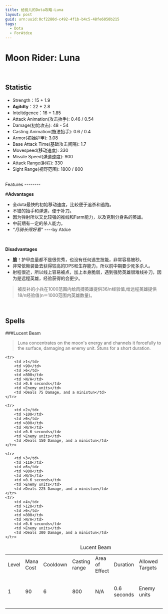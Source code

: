 ```yaml
---
title: 给徒儿的Dota攻略-Luna
layout: post
guid: urn:uuid:0cf2280d-c492-4f1b-b4c5-48fe6050b215
tags:
  - Dota
  - ForAtdce
---
```



Moon Rider: Luna
================
<br />

Statistic
--------
- Strength：15 + 1.9
- __Agitdty__：22 + 2.8
- Inteltdgence：16 + 1.85
- Attack Animation(攻击抬手): 0.46 / 0.54 
- Damage(初始攻击): 48 - 54 
- Casting Animation(施法抬手): 0.6 / 0.4 
- Armor(初始护甲): 3.08 
- Base Attack Time(基础攻击间隔): 1.7 
- Movespeed(移动速度): 330 
- Missile Speed(弹道速度): 900
- Attack Range(射程): 330 
- Sight Range(视野范围): 1800 / 800

<br />
Features
--------


#<span class="label label-important">__Advantages__</span> 
- 全dota最快的初始移动速度，比较便于追杀和逃跑。
- 不错的抬手和弹道，便于补刀。
- 因为弹射所以又比较强的推线和Farm能力，以及克制分身系的英雄。
- 中前期有一定的杀人能力。
- _“月骑长得好看”_  ----by Atdce  
<br />

<span class="label label-important">__Disadvantages__</span>  
- __脆__！护甲血量都不是很优秀，也没有任何逃生技能，非常容易被秒。
- 非常依赖装备去获得较高的DPS和生存能力，所以前中期要少死多杀人。
- 射程很近，所以线上容易被点，加上本身脆弱，遇到强势英雄很难线补刀，因为是远程英雄，经验获得的会更少。
>被反补的小兵在1000范围内给肉搏英雄提供36/n经验值,给远程英雄提供18/n经验值(n＝1000范围内英雄数量)。  
<br />

Spells  
------  

###Lucent Beam 

>Luna concentrates on the moon's energy and channels it forcefully to the surface, damaging an enemy unit. Stuns for a short duration.  

<table class="table">
	<caption>Lucent Beam</caption>
	<tr>
		<td >Level</td>
		<td >Mana Cost</td>
		<td >Cooldown</td>
		<td >Casting range</td>
		<td >Area of Effect</td>
		<td >Duration</td>
		<td >Allowed Targets</td>
		<td >Effects</td>
	</tr>
	<tr>
		<td >1</td>
		<td >90</td>
		<td >6</td>
		<td >800</td>
		<td >N/A</td>
		<td >0.6 seconds</td>
		<td >Enemy units</td>
		<td >Deals 75 Damage, and a ministun</td>
	</tr>

	<tr>
		<td >1</td>
		<td >90</td>
		<td >6</td>
		<td >800</td>
		<td >N/A</td>
		<td >0.6 seconds</td>
		<td >Enemy units</td>
		<td >Deals 75 Damage, and a ministun</td>
	</tr>

	<tr>
		<td >2</td>
		<td >100</td>
		<td >6</td>
		<td >800</td>
		<td >N/A</td>
		<td >0.6 seconds</td>
		<td >Enemy units</td>
		<td >Deals 150 Damage, and a ministun</td>
	</tr>

	<tr>
		<td >3</td>
		<td >110</td>
		<td >6</td>
		<td >800</td>
		<td >N/A</td>
		<td >0.6 seconds</td>
		<td >Enemy units</td>
		<td >Deals 225 Damage, and a ministun</td>
	</tr>
	<tr>
		<td >4</td>
		<td >120</td>
		<td >6</td>
		<td >800</td>
		<td >N/A</td>
		<td >0.6 seconds</td>
		<td >Enemy units</td>
		<td >Deals 300 Damage, and a ministun</td>
	</tr>
</table>
			
		